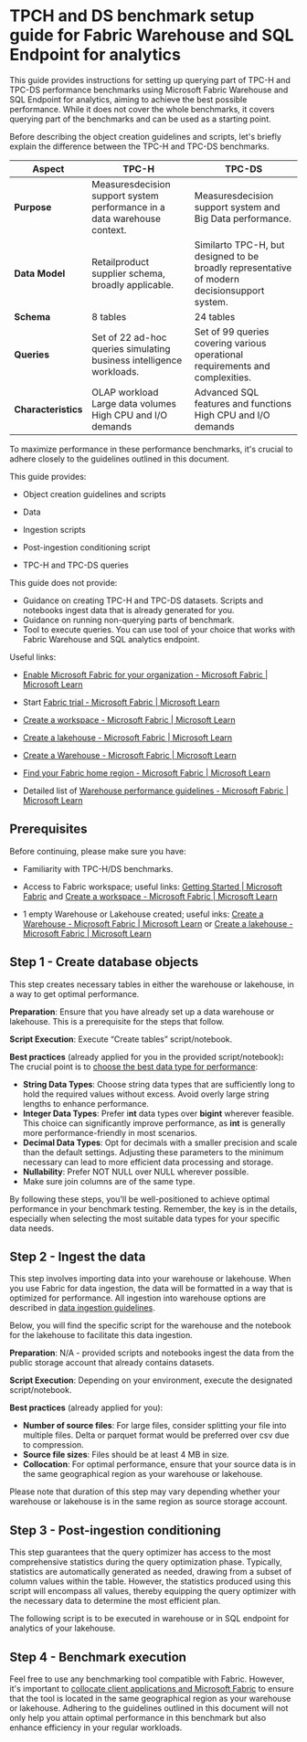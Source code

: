 # TPCH and DS benchmark setup guide for Fabric Warehouse and SQL Endpoint for analytics

This guide provides instructions for setting up querying part of TPC-H and TPC-DS performance benchmarks using Microsoft Fabric Warehouse and SQL Endpoint for analytics, aiming to achieve the best possible performance. While it does not cover the whole benchmarks, it covers querying part of the benchmarks and can be used as a starting point. 

Before describing the object creation guidelines and scripts, let's briefly explain the difference between the TPC-H and TPC-DS benchmarks.

| **Aspect**          | **TPC-H**                                                    | **TPC-DS**                                                   |
| ------------------- | ------------------------------------------------------------ | ------------------------------------------------------------ |
| **Purpose**         | Measuresdecision support system performance in a data warehouse context. | Measuresdecision support system and Big Data performance.    |
| **Data Model**      | Retailproduct supplier schema, broadly applicable.           | Similarto TPC-H, but designed to be broadly representative of modern decisionsupport system. |
| **Schema**          | 8 tables                                                     | 24 tables                                                    |
| **Queries**         | Set of 22 ad-hoc queries simulating business intelligence workloads. | Set of 99 queries covering various operational requirements and complexities. |
| **Characteristics** | OLAP workload<br />Large data volumes<br />High CPU and I/O demands | Advanced SQL features and functions<br />High CPU and I/O demands |

To maximize performance in these performance benchmarks, it's crucial to adhere closely to the guidelines outlined in this document.



This guide provides:

- Object creation guidelines and scripts

- Data

- Ingestion scripts

- Post-ingestion conditioning script

- TPC-H and TPC-DS queries



This guide does not provide:

- Guidance on creating TPC-H and TPC-DS datasets. Scripts and notebooks ingest data that is already generated for you.
- Guidance on running non-querying parts of benchmark.
- Tool to execute queries. You can use tool of your choice that works with Fabric Warehouse and SQL analytics endpoint.



Useful links:

- [Enable Microsoft Fabric for your organization - Microsoft Fabric | Microsoft Learn](https://learn.microsoft.com/en-us/fabric/admin/fabric-switch)
- Start [Fabric trial - Microsoft Fabric | Microsoft Learn](https://learn.microsoft.com/en-us/fabric/get-started/fabric-trial)

- [Create a workspace - Microsoft Fabric | Microsoft Learn](https://learn.microsoft.com/en-us/fabric/get-started/create-workspaces)

- [Create a lakehouse - Microsoft Fabric | Microsoft Learn](https://learn.microsoft.com/en-us/fabric/data-engineering/create-lakehouse)

- [Create a Warehouse - Microsoft Fabric | Microsoft Learn](https://learn.microsoft.com/en-us/fabric/data-warehouse/create-warehouse)

- [Find your Fabric home region - Microsoft Fabric | Microsoft Learn](https://learn.microsoft.com/en-us/fabric/admin/find-fabric-home-region)

- Detailed list of [Warehouse performance guidelines - Microsoft Fabric | Microsoft Learn](https://learn.microsoft.com/en-us/fabric/data-warehouse/guidelines-warehouse-performance)




## Prerequisites

Before continuing, please make sure you have:

- Familiarity with TPC-H/DS benchmarks.

- Access to Fabric workspace; useful links: [Getting Started | Microsoft Fabric](https://www.microsoft.com/en-us/microsoft-fabric/getting-started) and [Create a workspace - Microsoft Fabric | Microsoft Learn](https://learn.microsoft.com/en-us/fabric/get-started/create-workspaces)

- 1 empty Warehouse or Lakehouse created; useful inks: [Create a Warehouse - Microsoft Fabric | Microsoft Learn](https://learn.microsoft.com/en-us/fabric/data-warehouse/create-warehouse) or [Create a lakehouse - Microsoft Fabric | Microsoft Learn](https://learn.microsoft.com/en-us/fabric/data-engineering/create-lakehouse)



## Step 1 - Create database objects

This step creates necessary tables in either the warehouse or lakehouse, in a way to get optimal performance.

**Preparation**: Ensure that you have already set up a data warehouse or lakehouse. This is a prerequisite for the steps that follow.

**Script Execution**: Execute “Create tables” script/notebook.

**Best practices** (already applied for you in the provided script/notebook)**:** The crucial point is to [choose the best data type for performance](https://learn.microsoft.com/en-us/fabric/data-warehouse/guidelines-warehouse-performance#choose-the-best-data-type-for-performance):

- **String Data Types**: Choose string data types that are sufficiently long to hold the required values without excess. Avoid overly large string lengths to enhance performance. 
- **Integer Data Types**: Prefer i**nt** data types over **bigint** wherever feasible. This choice can significantly improve performance, as **int** is generally more performance-friendly in most scenarios. 
- **Decimal Data Types**: Opt for decimals with a smaller precision and scale than the default settings. Adjusting these parameters to the minimum necessary can lead to more efficient data processing and storage. 
- **Nullability**: Prefer NOT NULL over NULL wherever possible.
- Make sure join columns are of the same type.

By following these steps, you'll be well-positioned to achieve optimal performance in your benchmark testing. Remember, the key is in the details, especially when selecting the most suitable data types for your specific data needs.



## Step 2 - Ingest the data

This step involves importing data into your warehouse or lakehouse. When you use Fabric for data ingestion, the data will be formatted in a way that is optimized for performance. All ingestion into warehouse options are described in [data ingestion guidelines](https://learn.microsoft.com/en-us/fabric/data-warehouse/guidelines-warehouse-performance#data-ingestion-guidelines).

Below, you will find the specific script for the warehouse and the notebook for the lakehouse to facilitate this data ingestion.

**Preparation**: N/A - provided scripts and notebooks ingest the data from the public storage account that already contains datasets.

**Script Execution**: Depending on your environment, execute the designated script/notebook. 

**Best practices** (already applied for you):

- **Number of source files**: For large files, consider splitting your file into multiple files. Delta or parquet format would be preferred over csv due to compression.
- **Source file sizes**: Files should be at least 4 MB in size.
- **Collocation**: For optimal performance, ensure that your source data is in the same geographical region as your warehouse or lakehouse.

Please note that duration of this step may vary depending whether your warehouse or lakehouse is in the same region as source storage account.



## Step 3 - Post-ingestion conditioning

This step guarantees that the query optimizer has access to the most comprehensive statistics during the query optimization phase. Typically, statistics are automatically generated as needed, drawing from a subset of column values within the table. However, the statistics produced using this script will encompass all values, thereby equipping the query optimizer with the necessary data to determine the most efficient plan.

The following script is to be executed in warehouse or in SQL endpoint for analytics of your lakehouse.



## Step 4 - Benchmark execution

Feel free to use any benchmarking tool compatible with Fabric. However, it's important to [collocate client applications and Microsoft Fabric](https://learn.microsoft.com/en-us/fabric/data-warehouse/guidelines-warehouse-performance#collocate-client-applications-and-microsoft-fabric) to ensure that the tool is located in the same geographical region as your warehouse or lakehouse. Adhering to the guidelines outlined in this document will not only help you attain optimal performance in this benchmark but also enhance efficiency in your regular workloads.
